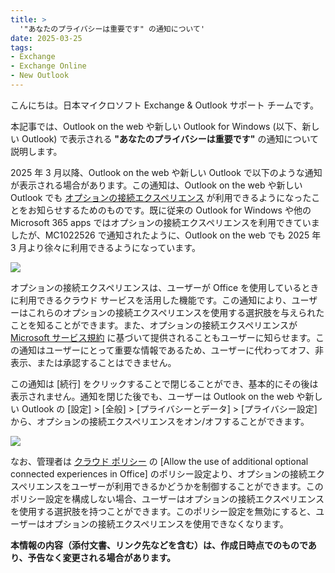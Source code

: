```yaml
---
title: >
  '"あなたのプライバシーは重要です" の通知について'
date: 2025-03-25
tags: 
- Exchange
- Exchange Online
- New Outlook
---
```


こんにちは。日本マイクロソフト Exchange & Outlook サポート チームです。
 
本記事では、Outlook on the web や新しい Outlook for Windows (以下、新しい Outlook) で表示される **"あなたのプライバシーは重要です"** の通知について説明します。
 
2025 年 3 月以降、Outlook on the web や新しい Outlook で以下のような通知が表示される場合があります。この通知は、Outlook on the web や新しい Outlook でも [オプションの接続エクスペリエンス](https://learn.microsoft.com/ja-jp/microsoft-365-apps/privacy/office-web-privacy-controls#overview-of-optional-connected-experiences) が利用できるようになったことをお知らせするためのものです。既に従来の Outlook for Windows や他の Microsoft 365 apps ではオプションの接続エクスペリエンスを利用できていましたが、MC1022526 で通知されたように、Outlook on the web でも 2025 年 3 月より徐々に利用できるようになっています。

![](OptionalConnectedExperiencesNotice.png)

オプションの接続エクスペリエンスは、ユーザーが Office を使用しているときに利用できるクラウド サービスを活用した機能です。この通知により、ユーザーはこれらのオプションの接続エクスペリエンスを使用する選択肢を与えられたことを知ることができます。また、オプションの接続エクスペリエンスが [Microsoft サービス規約](https://www.microsoft.com/en-us/servicesagreement) に基づいて提供されることもユーザーに知らせます。この通知はユーザーにとって重要な情報であるため、ユーザーに代わってオフ、非表示、または承認することはできません。
 
この通知は [続行] をクリックすることで閉じることができ、基本的にその後は表示されません。通知を閉じた後でも、ユーザーは Outlook on the web や新しい Outlook の [設定] > [全般] > [プライバシーとデータ] > [プライバシー設定] から、オプションの接続エクスペリエンスをオン/オフすることができます。

![](PrivacySettings.png)

なお、管理者は [クラウド ポリシー](https://learn.microsoft.com/ja-jp/microsoft-365-apps/admin-center/overview-cloud-policy) の [Allow the use of additional optional connected experiences in Office] のポリシー設定より、オプションの接続エクスペリエンスをユーザーが利用できるかどうかを制御することができます。このポリシー設定を構成しない場合、ユーザーはオプションの接続エクスペリエンスを使用する選択肢を持つことができます。このポリシー設定を無効にすると、ユーザーはオプションの接続エクスペリエンスを使用できなくなります。
 
**本情報の内容（添付文書、リンク先などを含む）は、作成日時点でのものであり、予告なく変更される場合があります。**